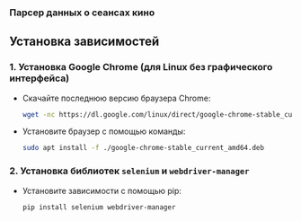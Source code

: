 ### Парсер данных о сеансах кино

## Установка зависимостей

### 1. Установка Google Chrome (для Linux без графического интерфейса)
   - Скачайте последнюю версию браузера Chrome:
     ```bash
     wget -nc https://dl.google.com/linux/direct/google-chrome-stable_current_amd64.deb
     ```
   - Установите браузер с помощью команды:
     ```bash
     sudo apt install -f ./google-chrome-stable_current_amd64.deb
     ```

### 2. Установка библиотек `selenium` и `webdriver-manager`
   - Установите зависимости с помощью pip:
     ```bash
     pip install selenium webdriver-manager
     ```